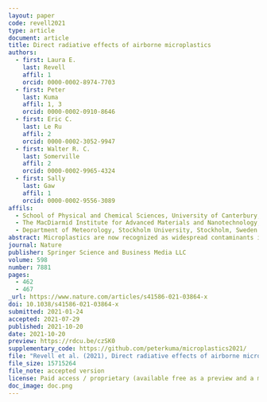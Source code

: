 ```yaml
---
layout: paper
code: revell2021
type: article
document: article
title: Direct radiative effects of airborne microplastics
authors:
  - first: Laura E.
    last: Revell
    affil: 1
    orcid: 0000-0002-8974-7703
  - first: Peter
    last: Kuma
    affil: 1, 3
    orcid: 0000-0002-0910-8646
  - first: Eric C.
    last: Le Ru
    affil: 2
    orcid: 0000-0002-3052-9947
  - first: Walter R. C.
    last: Somerville
    affil: 2
    orcid: 0000-0002-9965-4324
  - first: Sally
    last: Gaw
    affil: 1
    orcid: 0000-0002-9556-3089
affils:
  - School of Physical and Chemical Sciences, University of Canterbury, Christchurch, New Zealand
  - The MacDiarmid Institute for Advanced Materials and Nanotechnology, School of Chemical and Physical Sciences, Victoria University of Wellington, Wellington, New Zealand
  - Department of Meteorology, Stockholm University, Stockholm, Sweden
abstract: Microplastics are now recognized as widespread contaminants in the atmosphere, where, due to their small size and low density, they can be transported with winds around the Earth<sup>1,2,3,4,5,6,7,8,9,10,11,12,13,14,15,16,17,18,19,20,21,22,23,24,25</sup>. Atmospheric aerosols, such as mineral dust and other types of airborne particulate matter, influence Earth’s climate by absorbing and scattering radiation (direct radiative effects) and their impacts are commonly quantified with the effective radiative forcing (ERF) metric<sup>26</sup>. However, the radiative effects of airborne microplastics and associated implications for global climate are unknown. Here we present calculations of the optical properties and direct radiative effects of airborne microplastics (excluding aerosol–cloud interactions). The ERF of airborne microplastics is computed to be 0.044 ± 0.399 milliwatts per square metre in the present-day atmosphere assuming a uniform surface concentration of 1 microplastic particle per cubic metre and a vertical distribution up to 10 kilometres altitude. However, there are large uncertainties in the geographical and vertical distribution of microplastics. Assuming that they are confined to the boundary layer, shortwave effects dominate and the microplastic ERF is approximately −0.746 ± 0.553 milliwatts per square metre. Compared with the total ERF due to aerosol–radiation interactions<sup>27</sup> (−0.71 to −0.14 watts per square metre), the microplastic ERF is small. However, plastic production has increased rapidly over the past 70 years<sup>28</sup>; without serious attempts to overhaul plastic production and waste-management practices, the abundance and ERF of airborne microplastics will continue to increase.
journal: Nature
publisher: Springer Science and Business Media LLC
volume: 598
number: 7881
pages:
  - 462
  - 467
_url: https://www.nature.com/articles/s41586-021-03864-x
doi: 10.1038/s41586-021-03864-x
submitted: 2021-01-24
accepted: 2021-07-29
published: 2021-10-20
date: 2021-10-20
preview: https://rdcu.be/czSK0
supplementary_code: https://github.com/peterkuma/microplastics2021/
file: "Revell et al. (2021), Direct radiative effects of airborne microplastics.pdf"
file_size: 15715264
file_note: accepted version
license: Paid access / proprietary (available free as a preview and a manuscript on authors' website)
doc_image: doc.png
---
```

